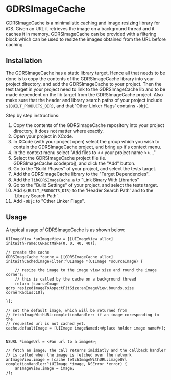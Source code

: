 GDRSImageCache
==============

GDRSImageCache is a minimalistic caching and image resizing library for iOS. Given an
URL it retrieves the image on a background thread and it caches it in memory. 
GDRSImageCache can be provided with a filtering block which can be used to resize the 
images obtained from the URL before caching. 

Installation
-----------

The GDRSImageCache has a static library target. Hence all that needs to be done is to copy
the contents of the GDRSImageCache library into your project directory, and add the
GDRSImageCache to your project. Then the test target in your project need to link to
the GDRSImageCache lib and to be made dependent on the lib target from the GDRSImageCache
project. Also make sure that the header and library search paths of your project
include ```$(BUILT_PRODUCTS_DIR)```, and that 'Other Linker Flags' contains ```-ObjC```.

Step by step instructions:

1.	Copy the contents of the GDRSImageCache repository into your project directory, it
	does not matter where exactly. 
1.	Open your project in XCode. 
1.	In XCode (with your project open) select the group which you wish to contain
	the GDRSImageCache project, and bring up it's context menu. 
1.	In the context menu select "Add files to << your project name >>..." 
1.	Select the GDRSImageCache project file (ie. GDRSImageCache.xcodeproj), and click the 
	"Add" button. 
1.	Go to the "Build Phases" of your project, and select the tests target.
1.	Add the GDRSImageCache library to the "Target Dependencies".
1.	Add the ```libGDRSImageCache.a``` to "Link Binary With Libraries"
1.	Go to the "Build Settings" of your project, and select the tests target.
1.	Add ```$(BUILT_PRODUCTS_DIR)``` to the 'Header Search Path' and to the 'Library Search Path'.
1. 	Add ```-ObjC``` to "Other Linker Flags".

Usage
-----

A typical usage of GDRSImageCache is as shown below:


	UIImageView *anImageView = [[UIImageView alloc] initWithFrame:CGRectMake(0, 0, 40, 40)];

	// create the cache
	GDRSImageCache *cache = [[GDRSImageCache alloc] initWithCachedImageFilter:^UIImage *(UIImage *sourceImage) {
		
		// resize the image to the image view size and round the image corners; 
		// this is called by the cache on a background thread
		return [sourceImage gdrs_resizedImageToAspectFitSize:anImageView.bounds.size cornerRadius:10];
		
	}];

	// set the default image, which will be returned from
	// fetchImageWithURL:completionHandler: if an image coresponding to the
	// requested url is not cached yet.
	cache.defaultImage = [UIImage imageNamed:<#place holder image name#>];


	NSURL *imageUrl = <#an url to a image#>;

	// fetch an image; the call returns imidiatly and the callback handler
	// is called when the image is fetched over the network
	anImageView.image = [cache fetchImageWithURL:imageUrl completionHandler:^(UIImage *image, NSError *error) {
		anImageView.image = image;
	}];

